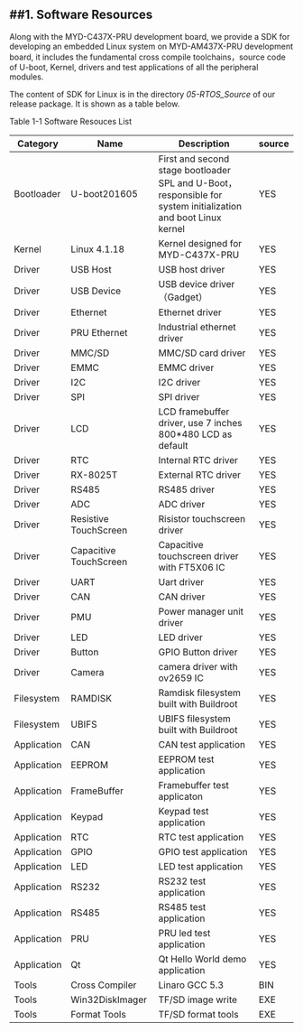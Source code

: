 ##1. Software Resources   
------------------------  
Along with the MYD-C437X-PRU development board, we provide a SDK for developing an embedded Linux system on MYD-AM437X-PRU development board, it includes the fundamental cross compile toolchains，source code of U-boot, Kernel, drivers and test applications of all the peripheral modules.
 
The content of SDK for Linux is in the directory *05-RTOS_Source* of our release package. It is shown as a table below.    

Table 1-1 Software Resouces List    

 Category | Name | Description | source  
 ---- | ---- | ---- | ----   
Bootloader | U-boot201605 | First and second stage bootloader SPL and U-Boot，responsible for system initialization and boot Linux kernel | YES
Kernel | Linux 4.1.18 | Kernel designed for MYD-C437X-PRU | YES
Driver | USB Host | USB host driver| YES 
Driver| USB Device | USB device driver（Gadget） | YES
Driver| Ethernet | Ethernet driver | YES
Driver| PRU Ethernet| Industrial ethernet driver | YES
Driver| MMC/SD | MMC/SD card driver | YES
Driver| EMMC | EMMC driver | YES
Driver| I2C | I2C driver | YES
Driver| SPI | SPI driver | YES 
Driver| LCD | LCD framebuffer driver, use 7 inches 800*480 LCD as default | YES 
Driver| RTC | Internal RTC driver | YES 
Driver| RX-8025T | External RTC driver | YES 
Driver| RS485 | RS485 driver | YES 
Driver| ADC | ADC driver | YES 
Driver| Resistive TouchScreen | Risistor touchscreen driver | YES 
Driver| Capacitive TouchScreen | Capacitive touchscreen driver with FT5X06 IC  | YES
Driver| UART | Uart driver | YES 
Driver| CAN | CAN driver| YES 
Driver| PMU | Power manager unit driver | YES 
Driver| LED | LED driver| YES 
Driver| Button | GPIO Button driver | YES
Driver| Camera | camera driver with ov2659 IC| YES 
Filesystem | RAMDISK | Ramdisk filesystem built with Buildroot| YES 
Filesystem| UBIFS | UBIFS filesystem built with Buildroot | YES 
Application| CAN | CAN test application| YES 
Application| EEPROM | EEPROM test application| YES 
Application| FrameBuffer | Framebuffer test applicaton| YES 
Application| Keypad | Keypad test application | YES 
Application| RTC | RTC test application| YES 
Application| GPIO | GPIO test application| YES
Application| LED | LED test application| YES 
Application| RS232 | RS232 test application| YES 
Application| RS485 | RS485 test application | YES 
Application| PRU | PRU led test application| YES 
Application| Qt | Qt Hello World demo application| YES 
Tools| Cross Compiler| Linaro GCC 5.3 | BIN 
Tools| Win32DiskImager| TF/SD image write | EXE 
Tools| Format Tools | TF/SD format tools | EXE




